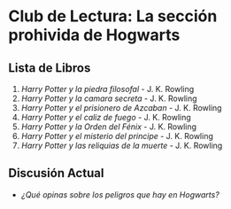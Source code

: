 # Club de Lectura: La sección prohivida de Hogwarts

## Lista de Libros
1. *Harry Potter y la piedra filosofal* - J. K. Rowling
2. *Harry Potter y la camara secreta* - J. K. Rowling
3. *Harry Potter y el prisionero de Azcaban* - J. K. Rowling
4. *Harry Potter y el caliz de fuego* - J. K. Rowling
5. *Harry Potter y la Orden del Fénix* - J. K. Rowling
6. *Harry Potter y el misterio del principe* - J. K. Rowling
7. *Harry Potter y las reliquias de la muerte* - J. K. Rowling

## Discusión Actual
- *¿Qué opinas sobre los peligros que hay en Hogwarts?*
